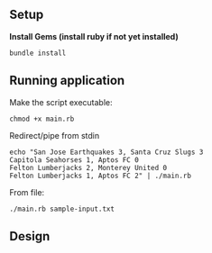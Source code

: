 ## Setup

**Install Gems (install ruby if not yet installed)**

```
bundle install
```

## Running application

Make the script executable:
```
chmod +x main.rb
```

Redirect/pipe from stdin
```
echo "San Jose Earthquakes 3, Santa Cruz Slugs 3
Capitola Seahorses 1, Aptos FC 0
Felton Lumberjacks 2, Monterey United 0
Felton Lumberjacks 1, Aptos FC 2" | ./main.rb
```

From file:
```
./main.rb sample-input.txt
```

## Design
